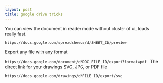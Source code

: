 ```yaml
---
layout: post
title: google drive tricks
---
```


 You can view the document in reader mode without cluster of ui, loads really fast.

`https://docs.google.com/spreadsheets/d/SHEET_ID/preview`

 Export any file with any format

`https://docs.google.com/document/d/DOC_FILE_ID/export?format=pdf
`
 The direct link for your drawings SVG, JPG, or PDF file

`https://docs.google.com/drawings/d/FILE_ID/export/svg
`

